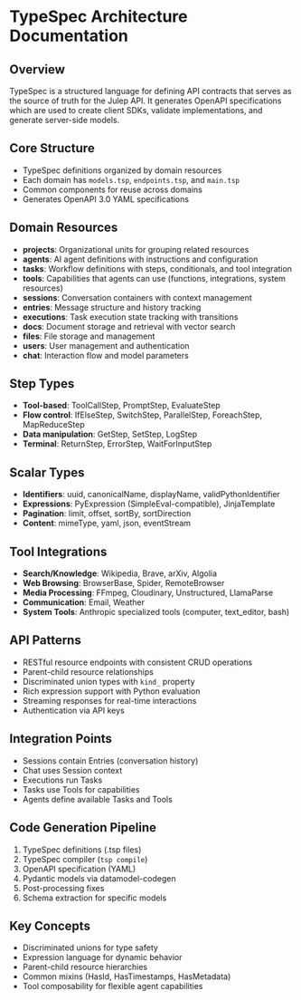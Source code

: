 # TypeSpec Architecture Documentation

## Overview
TypeSpec is a structured language for defining API contracts that serves as the source of truth for the Julep API. It generates OpenAPI specifications which are used to create client SDKs, validate implementations, and generate server-side models.

## Core Structure
- TypeSpec definitions organized by domain resources
- Each domain has `models.tsp`, `endpoints.tsp`, and `main.tsp`
- Common components for reuse across domains
- Generates OpenAPI 3.0 YAML specifications

## Domain Resources
- **projects**: Organizational units for grouping related resources
- **agents**: AI agent definitions with instructions and configuration
- **tasks**: Workflow definitions with steps, conditionals, and tool integration
- **tools**: Capabilities that agents can use (functions, integrations, system resources)
- **sessions**: Conversation containers with context management
- **entries**: Message structure and history tracking
- **executions**: Task execution state tracking with transitions
- **docs**: Document storage and retrieval with vector search
- **files**: File storage and management
- **users**: User management and authentication
- **chat**: Interaction flow and model parameters

## Step Types
- **Tool-based**: ToolCallStep, PromptStep, EvaluateStep
- **Flow control**: IfElseStep, SwitchStep, ParallelStep, ForeachStep, MapReduceStep
- **Data manipulation**: GetStep, SetStep, LogStep
- **Terminal**: ReturnStep, ErrorStep, WaitForInputStep

## Scalar Types
- **Identifiers**: uuid, canonicalName, displayName, validPythonIdentifier
- **Expressions**: PyExpression (SimpleEval-compatible), JinjaTemplate
- **Pagination**: limit, offset, sortBy, sortDirection
- **Content**: mimeType, yaml, json, eventStream

## Tool Integrations
- **Search/Knowledge**: Wikipedia, Brave, arXiv, Algolia
- **Web Browsing**: BrowserBase, Spider, RemoteBrowser
- **Media Processing**: FFmpeg, Cloudinary, Unstructured, LlamaParse
- **Communication**: Email, Weather
- **System Tools**: Anthropic specialized tools (computer, text_editor, bash)

## API Patterns
- RESTful resource endpoints with consistent CRUD operations
- Parent-child resource relationships
- Discriminated union types with `kind_` property
- Rich expression support with Python evaluation
- Streaming responses for real-time interactions
- Authentication via API keys

## Integration Points
- Sessions contain Entries (conversation history)
- Chat uses Session context
- Executions run Tasks
- Tasks use Tools for capabilities
- Agents define available Tasks and Tools

## Code Generation Pipeline
1. TypeSpec definitions (.tsp files)
2. TypeSpec compiler (`tsp compile`)
3. OpenAPI specification (YAML)
4. Pydantic models via datamodel-codegen
5. Post-processing fixes
6. Schema extraction for specific models

## Key Concepts
- Discriminated unions for type safety
- Expression language for dynamic behavior
- Parent-child resource hierarchies
- Common mixins (HasId, HasTimestamps, HasMetadata)
- Tool composability for flexible agent capabilities